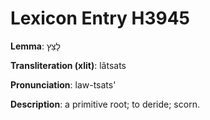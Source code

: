 # Lexicon Entry H3945

**Lemma**: לָצַץ

**Transliteration (xlit)**: lâtsats

**Pronunciation**: law-tsats'

**Description**:
a primitive root; to deride; scorn.
